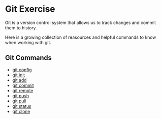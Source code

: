 # Git Exercise

Git is a version control system that allows us to track changes and commit them to history.

Here is a growing collection of reasources and helpful commands to know when working with git.

## Git Commands
- [git config](./GitCommands/Config.md)
- [git init](./GitCommands/Init.md)
- [git add](./GitCommands/Add.md)
- [git commit](./GitCommands/Commit.md)
- [git remote](./GitCommands/Remote.md)
- [git push](./GitCommands/Push.md)
- [git pull](./GitCommands/Pull.md)
- [git status](./GitCommands/Status.md)
- [git clone](./GitCommands/Clone.md)